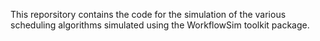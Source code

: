 This reporsitory contains the code for the simulation of the various scheduling algorithms simulated using the WorkflowSim toolkit package.
